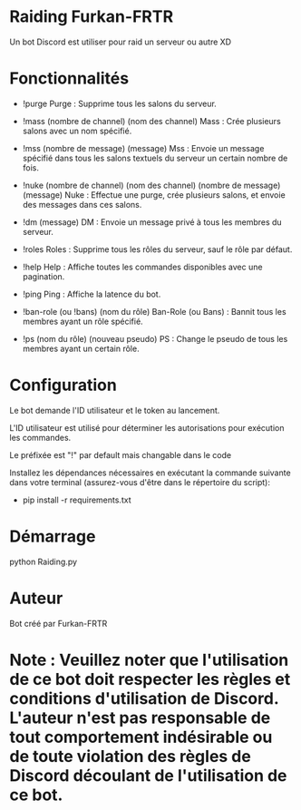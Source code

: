 
# Raiding Furkan-FRTR # 

Un bot Discord est utiliser pour raid un serveur ou autre XD

# Fonctionnalités

- !purge
Purge : Supprime tous les salons du serveur.

- !mass (nombre de channel) (nom des channel)
Mass : Crée plusieurs salons avec un nom spécifié.

- !mss (nombre de message) (message)
Mss : Envoie un message spécifié dans tous les salons textuels du serveur un certain nombre de fois.


- !nuke (nombre de channel) (nom des channel) (nombre de message) (message)
Nuke : Effectue une purge, crée plusieurs salons, et envoie des messages dans ces salons.


- !dm (message)
DM : Envoie un message privé à tous les membres du serveur.


- !roles
Roles : Supprime tous les rôles du serveur, sauf le rôle par défaut.


- !help
Help : Affiche toutes les commandes disponibles avec une pagination.


- !ping
Ping : Affiche la latence du bot.


- !ban-role (ou !bans) (nom du rôle)
Ban-Role (ou Bans) : Bannit tous les membres ayant un rôle spécifié.


- !ps (nom du rôle) (nouveau pseudo)
PS : Change le pseudo de tous les membres ayant un certain rôle.

# Configuration

Le bot demande l'ID utilisateur et le token au lancement.

L'ID utilisateur est utilisé pour déterminer les autorisations pour exécution les commandes.

Le préfixée est "!" par default mais changable dans le code 

Installez les dépendances nécessaires en exécutant la commande suivante dans votre terminal 
(assurez-vous d'être dans le répertoire du script):
- pip install -r requirements.txt 

# Démarrage

python Raiding.py

# Auteur

Bot créé par Furkan-FRTR

# Note : Veuillez noter que l'utilisation de ce bot doit respecter les règles et conditions d'utilisation de Discord. L'auteur n'est pas responsable de tout comportement indésirable ou de toute violation des règles de Discord découlant de l'utilisation de ce bot. #
